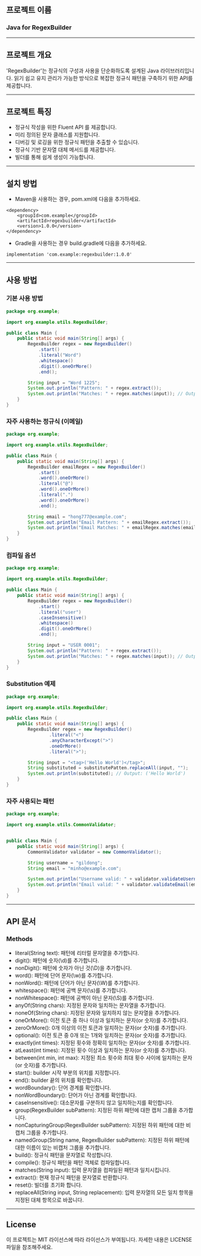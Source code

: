 ## 프로젝트 이름

### Java for RegexBuilder

---

## 프로젝트 개요

'RegexBuilder'는 정규식의 구성과 사용을 단순화하도록 설계된 Java 라이브러리입니다. 읽기 쉽고 유지 관리가 가능한 방식으로 복잡한 정규식 패턴을 구축하기 위한 API를 제공합니다.

---
## 프로젝트 특징
- 정규식 작성을 위한 Fluent API 를 제공합니다.
- 미리 정의된 문자 클래스를 지원합니다.
- 디버깅 및 로깅을 위한 정규식 패턴을 추출할 수 있습니다.
- 정규식 기반 문자열 대체 메서드를 제공합니다.
- 빌더를 통해 쉽게 생성이 가능합니다.

---
## 설치 방법

- Maven을 사용하는 경우, pom.xml에 다음을 추가하세요.

````
<dependency>
    <groupId>com.example</groupId>
    <artifactId>regexbuilder</artifactId>
    <version>1.0.0</version>
</dependency>
````

- Gradle을 사용하는 경우 build.gradle에 다음을 추가하세요.

````
implementation 'com.example:regexbuilder:1.0.0'
````

---

## 사용 방법

### 기본 사용 방법

````java
package org.example;

import org.example.utils.RegexBuilder;

public class Main {
    public static void main(String[] args) {
        RegexBuilder regex = new RegexBuilder()
            .start()
            .literal("Word")
            .whitespace()
            .digit().oneOrMore()
            .end();

        String input = "Word 1225";
        System.out.println("Pattern: " + regex.extract());
        System.out.println("Matches: " + regex.matches(input)); // Output: true
    }
}
````

### 자주 사용하는 정규식 (이메일)

````java
package org.example;

import org.example.utils.RegexBuilder;

public class Main {
    public static void main(String[] args) {
        RegexBuilder emailRegex = new RegexBuilder()
            .start()
            .word().oneOrMore()
            .literal("@")
            .word().oneOrMore()
            .literal(".")
            .word().oneOrMore()
            .end();

        String email = "hong777@example.com";
        System.out.println("Email Pattern: " + emailRegex.extract());
        System.out.println("Email Matches: " + emailRegex.matches(email)); // Output: true
    }
}

````
### 컴파일 옵션

````java
package org.example;

import org.example.utils.RegexBuilder;

public class Main {
    public static void main(String[] args) {
        RegexBuilder regex = new RegexBuilder()
            .start()
            .literal("user")
            .caseInsensitive()
            .whitespace()
            .digit().oneOrMore()
            .end();

        String input = "USER 0001";
        System.out.println("Pattern: " + regex.extract());
        System.out.println("Matches: " + regex.matches(input)); // Output: true
    }
}

````

### Substitution 예제

````java
package org.example;

import org.example.utils.RegexBuilder;

public class Main {
    public static void main(String[] args) {
        RegexBuilder regex = new RegexBuilder()
                .literal("<")
                .anyCharacterExcept(">")
                .oneOrMore()
                .literal(">");

        String input = "<tag>('Hello World')</tag>";
        String substituted = substitutePatten.replaceAll(input, "");
        System.out.println(substituted); // Output: ('Hello World')
    }
}
````

### 자주 사용되는 패턴

````java
package org.example;

import org.example.utils.CommonValidator;


public class Main {
    public static void main(String[] args) {
        CommonValidator validator = new CommonValidator();

        String username = "gildong";
        String email = "minho@example.com";

        System.out.println("Username valid: " + validator.validateUsername(username)); // Output: true
        System.out.println("Email valid: " + validator.validateEmail(email)); // Output: true
    }
}

````

---
## API 문서

### Methods

- literal(String text): 패턴에 리터럴 문자열을 추가합니다.
- digit(): 패턴에 숫자(\d)를 추가합니다.
- nonDigit(): 패턴에 숫자가 아닌 것(\D)을 추가합니다.
- word(): 패턴에 단어 문자(\w)를 추가합니다.
- nonWord(): 패턴에 단어가 아닌 문자(\W)를 추가합니다.
- whitespace(): 패턴에 공백 문자(\s)를 추가합니다.
- nonWhitespace(): 패턴에 공백이 아닌 문자(\S)를 추가합니다.
- anyOf(String chars): 지정된 문자와 일치하는 문자열을 추가합니다.
- noneOf(String chars): 지정된 문자와 일치하지 않는 문자열을 추가합니다.
- oneOrMore(): 이전 토큰 중 하나 이상과 일치하는 문자(or 숫자)를 추가합니다.
- zeroOrMore(): 0개 이상의 이전 토큰과 일치하는 문자(or 숫자)를 추가합니다.
- optional(): 이전 토큰 중 0개 또는 1개와 일치하는 문자(or 숫자)를 추가합니다.
- exactly(int times): 지정된 횟수와 정확히 일치하는 문자(or 숫자)를 추가합니다.
- atLeast(int times): 지정된 횟수 이상과 일치하는 문자(or 숫자)를 추가합니다.
- between(int min, int max): 지정된 최소 횟수와 최대 횟수 사이에 일치하는 문자(or 숫자)를 추가합니다.
- start(): builder 시작 부분의 위치를 지정합니다.
- end(): builder 끝의 위치를 확인합니다.
- wordBoundary(): 단어 경계를 확인합니다.
- nonWordBoundary(): 단어가 아닌 경계를 확인합니다.
- caseInsensitive(): 대소문자를 구분하지 않고 일치하는지를 확인합니다.
- group(RegexBuilder subPattern): 지정된 하위 패턴에 대한 캡처 그룹을 추가합니다.
- nonCapturingGroup(RegexBuilder subPattern): 지정된 하위 패턴에 대한 비캡처 그룹을 추가합니다.
- namedGroup(String name, RegexBuilder subPattern): 지정된 하위 패턴에 대한 이름이 있는 비캡처 그룹을 추가합니다.
- build(): 정규식 패턴을 문자열로 작성합니다.
- compile(): 정규식 패턴을 패턴 객체로 컴파일합니다.
- matches(String input): 입력 문자열을 컴파일된 패턴과 일치시킵니다.
- extract(): 현재 정규식 패턴을 문자열로 반환합니다.
- reset(): 빌더를 초기화 합니다.
- replaceAll(String input, String replacement): 입력 문자열의 모든 일치 항목을 지정된 대체 항목으로 바꿉니다.


---
## License

이 프로젝트는 MIT 라이선스에 따라 라이선스가 부여됩니다. 
자세한 내용은 LICENSE 파일을 참조해주세요.